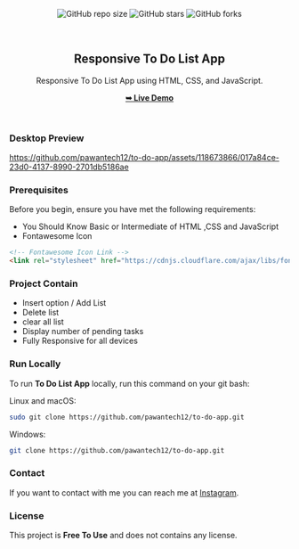 <div align="center">
  
  ![GitHub repo size](https://img.shields.io/github/repo-size/pawantech12/to-do-app)
  ![GitHub stars](https://img.shields.io/github/stars/pawantech12/to-do-app?style=social)
  ![GitHub forks](https://img.shields.io/github/forks/pawantech12/to-do-app?style=social)

  <br />

  <h2 align="center">Responsive To Do List App</h2>

  Responsive To Do List App using HTML, CSS, and JavaScript.

  <a href="https://pawantech12.github.io/to-do-app/"><strong>➥ Live Demo</strong></a>

</div>

<br />

### Desktop Preview

https://github.com/pawantech12/to-do-app/assets/118673866/017a84ce-23d0-4137-8990-2701db5186ae

### Prerequisites

Before you begin, ensure you have met the following requirements:

* You Should Know Basic or Intermediate of HTML ,CSS and JavaScript
* Fontawesome Icon
```html
<!-- Fontawesome Icon Link -->
<link rel="stylesheet" href="https://cdnjs.cloudflare.com/ajax/libs/font-awesome/6.4.0/css/all.min.css" integrity="sha512-iecdLmaskl7CVkqkXNQ/ZH/XLlvWZOJyj7Yy7tcenmpD1ypASozpmT/E0iPtmFIB46ZmdtAc9eNBvH0H/ZpiBw==" crossorigin="anonymous" referrerpolicy="no-referrer" />
```

### Project Contain

* Insert option / Add List
* Delete list
* clear all list
* Display number of pending tasks
* Fully Responsive for all devices


### Run Locally

To run **To Do List App** locally, run this command on your git bash:

Linux and macOS:

```bash
sudo git clone https://github.com/pawantech12/to-do-app.git
```

Windows:

```bash
git clone https://github.com/pawantech12/to-do-app.git
```

### Contact

If you want to contact with me you can reach me at [Instagram](https://www.instagram.com/codewithpawan/).

### License

This project is **Free To Use** and does not contains any license.
